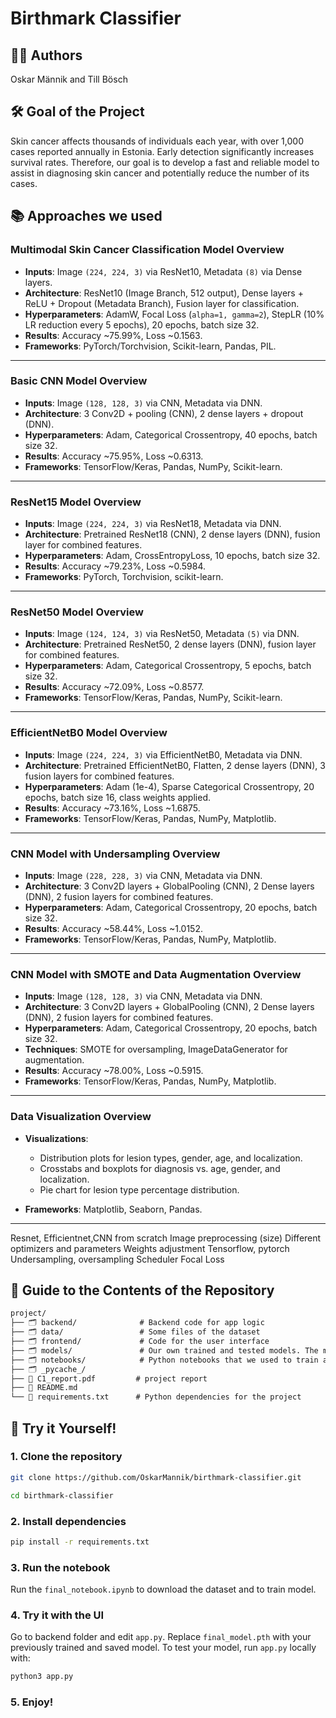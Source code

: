 # **Birthmark Classifier**

## 👩‍💻 **Authors**
Oskar Männik and Till Bösch

## 🛠️ **Goal of the Project**
Skin cancer affects thousands of individuals each year, with over 1,000 cases reported annually in Estonia. Early detection significantly increases survival rates. Therefore, our goal is to develop a fast and reliable model to assist in diagnosing skin cancer and potentially reduce the number of its cases.

## 📚 **Approaches we used**


### Multimodal Skin Cancer Classification Model Overview

- **Inputs**: Image `(224, 224, 3)` via ResNet10, Metadata `(8)` via Dense layers.  
- **Architecture**: ResNet10 (Image Branch, 512 output), Dense layers + ReLU + Dropout (Metadata Branch), Fusion layer for classification.  
- **Hyperparameters**: AdamW, Focal Loss (`alpha=1, gamma=2`), StepLR (10% LR reduction every 5 epochs), 20 epochs, batch size 32.  
- **Results**: Accuracy ~75.99%, Loss ~0.1563.  
- **Frameworks**: PyTorch/Torchvision, Scikit-learn, Pandas, PIL.  

---

### Basic CNN Model Overview

- **Inputs**: Image `(128, 128, 3)` via CNN, Metadata via DNN.  
- **Architecture**: 3 Conv2D + pooling (CNN), 2 dense layers + dropout (DNN).  
- **Hyperparameters**: Adam, Categorical Crossentropy, 40 epochs, batch size 32.  
- **Results**: Accuracy ~75.95%, Loss ~0.6313.  
- **Frameworks**: TensorFlow/Keras, Pandas, NumPy, Scikit-learn.  

---

### ResNet15 Model Overview

- **Inputs**: Image `(224, 224, 3)` via ResNet18, Metadata via DNN.  
- **Architecture**: Pretrained ResNet18 (CNN), 2 dense layers (DNN), fusion layer for combined features.  
- **Hyperparameters**: Adam, CrossEntropyLoss, 10 epochs, batch size 32.  
- **Results**: Accuracy ~79.23%, Loss ~0.5984.  
- **Frameworks**: PyTorch, Torchvision, scikit-learn.
   
---

### ResNet50 Model Overview

- **Inputs**: Image `(124, 124, 3)` via ResNet50, Metadata `(5)` via DNN.  
- **Architecture**: Pretrained ResNet50, 2 dense layers (DNN), fusion layer for combined features.
- **Hyperparameters**: Adam, Categorical Crossentropy, 5 epochs, batch size 32.  
- **Results**: Accuracy ~72.09%, Loss ~0.8577.  
- **Frameworks**: TensorFlow/Keras, Pandas, NumPy, Scikit-learn.  

---
### EfficientNetB0 Model Overview

- **Inputs**: Image `(224, 224, 3)` via EfficientNetB0, Metadata via DNN.  
- **Architecture**: Pretrained EfficientNetB0, Flatten, 2 dense layers (DNN), 3 fusion layers for combined features.  
- **Hyperparameters**: Adam (1e-4), Sparse Categorical Crossentropy, 20 epochs, batch size 16, class weights applied.  
- **Results**: Accuracy ~73.16%, Loss ~1.6875.  
- **Frameworks**: TensorFlow/Keras, Pandas, NumPy, Matplotlib.  

---
### CNN Model with Undersampling Overview

- **Inputs**: Image `(228, 228, 3)` via CNN, Metadata via DNN.  
- **Architecture**: 3 Conv2D layers + GlobalPooling (CNN), 2 Dense layers (DNN), 2 fusion layers for combined features.  
- **Hyperparameters**: Adam, Categorical Crossentropy, 20 epochs, batch size 32.  
- **Results**: Accuracy ~58.44%, Loss ~1.0152.  
- **Frameworks**: TensorFlow/Keras, Pandas, NumPy, Matplotlib.  

---
### CNN Model with SMOTE and Data Augmentation Overview

- **Inputs**: Image `(128, 128, 3)` via CNN, Metadata via DNN.  
- **Architecture**: 3 Conv2D layers + GlobalPooling (CNN), 2 Dense layers (DNN), 2 fusion layers for combined features.  
- **Hyperparameters**: Adam, Categorical Crossentropy, 20 epochs, batch size 32.  
- **Techniques**: SMOTE for oversampling, ImageDataGenerator for augmentation.  
- **Results**: Accuracy ~78.00%, Loss ~0.5915.  
- **Frameworks**: TensorFlow/Keras, Pandas, NumPy, Matplotlib.  

---
### Data Visualization Overview

- **Visualizations**:  
  - Distribution plots for lesion types, gender, age, and localization.  
  - Crosstabs and boxplots for diagnosis vs. age, gender, and localization.  
  - Pie chart for lesion type percentage distribution.  

- **Frameworks**: Matplotlib, Seaborn, Pandas.  

---
Resnet, Efficientnet,CNN from scratch
Image preprocessing (size)
Different optimizers and parameters
Weights adjustment
Tensorflow, pytorch
Undersampling, oversampling
Scheduler
Focal Loss



## 📂 **Guide to the Contents of the Repository**
```markdown
project/
├── 🗂️ backend/              # Backend code for app logic
├── 🗂️ data/                 # Some files of the dataset
├── 🗂️ frontend/             # Code for the user interface
├── 🗂️ models/               # Our own trained and tested models. The main one is final_model.pth
├── 🗂️ notebooks/            # Python notebooks that we used to train and test our models
├── 🗂️ _pycache_/            
├── 📄 C1_report.pdf         # project report
├── 📄 README.md             
└── 📄 requirements.txt      # Python dependencies for the project
```

## 🚀 **Try it Yourself!**

### 1. Clone the repository

```bash
git clone https://github.com/OskarMannik/birthmark-classifier.git
```
```bash
cd birthmark-classifier
```

### 2. Install dependencies
```bash
pip install -r requirements.txt
```
### 3. Run the notebook

Run the ```final_notebook.ipynb``` to download the dataset and to train model.

### 4. Try it with the UI

Go to backend folder and edit ```app.py```. Replace ```final_model.pth``` with your previously trained and saved model. To test your model, run ```app.py``` locally with: 
```bash 
python3 app.py
```

### 5. Enjoy!









